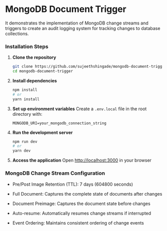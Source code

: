 # MongoDB Document Trigger

It demonstrates the implementation of MongoDB change streams and triggers to create an audit logging system for tracking changes to database collections.

### Installation Steps

1. **Clone the repository**
   ```bash
   git clone https://github.com/sujeethshingade/mongodb-document-trigger.git
   cd mongodb-document-trigger
   ```

2. **Install dependencies**
   ```bash
   npm install
   # or
   yarn install
   ```

3. **Set up environment variables**
   Create a `.env.local` file in the root directory with:
   ```
   MONGODB_URI=your_mongodb_connection_string
   ```

4. **Run the development server**
   ```bash
   npm run dev
   # or
   yarn dev
   ```

5. **Access the application**
   Open [http://localhost:3000](http://localhost:3000) in your browser

### MongoDB Change Stream Configuration

- Pre/Post Image Retention (TTL): 7 days (604800 seconds)

- Full Document: Captures the complete state of documents after changes
  
- Document Preimage: Captures the document state before changes

- Auto-resume: Automatically resumes change streams if interrupted

- Event Ordering: Maintains consistent ordering of change events
